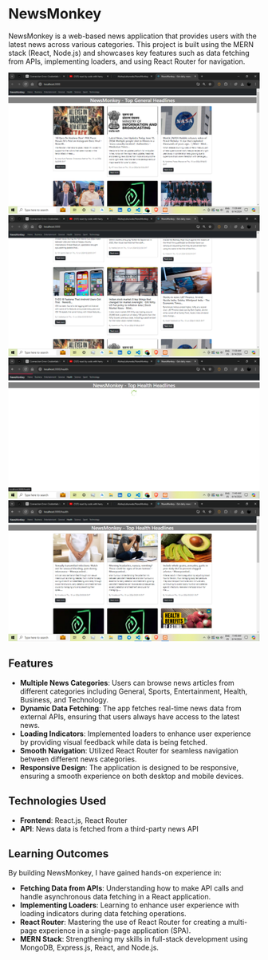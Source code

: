 # NewsMonkey

NewsMonkey is a web-based news application that provides users with the latest news across various categories. This project is built using the MERN stack (React, Node.js) and showcases key features such as data fetching from APIs, implementing loaders, and using React Router for navigation.

![Home Page](s1.png)
![Home Page](s2.png)
![Home Page](s3.png)
![Home Page](s4.png)

## Features

- **Multiple News Categories**: Users can browse news articles from different categories including General, Sports, Entertainment, Health, Business, and Technology.
- **Dynamic Data Fetching**: The app fetches real-time news data from external APIs, ensuring that users always have access to the latest news.
- **Loading Indicators**: Implemented loaders to enhance user experience by providing visual feedback while data is being fetched.
- **Smooth Navigation**: Utilized React Router for seamless navigation between different news categories.
- **Responsive Design**: The application is designed to be responsive, ensuring a smooth experience on both desktop and mobile devices.

## Technologies Used

- **Frontend**: React.js, React Router
- **API**: News data is fetched from a third-party news API

## Learning Outcomes

By building NewsMonkey, I have gained hands-on experience in:

- **Fetching Data from APIs**: Understanding how to make API calls and handle asynchronous data fetching in a React application.
- **Implementing Loaders**: Learning to enhance user experience with loading indicators during data fetching operations.
- **React Router**: Mastering the use of React Router for creating a multi-page experience in a single-page application (SPA).
- **MERN Stack**: Strengthening my skills in full-stack development using MongoDB, Express.js, React, and Node.js.

